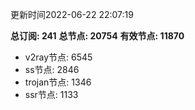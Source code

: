 更新时间2022-06-22 22:07:19

**总订阅: 241**
**总节点: 20754**
**有效节点: 11870**
- v2ray节点: 6545
- ss节点: 2846
- trojan节点: 1346
- ssr节点: 1133

